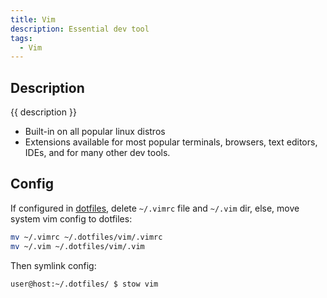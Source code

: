 ```yaml
---
title: Vim
description: Essential dev tool
tags:
  - Vim
---
```


## Description

{{ description }}

- Built-in on all popular linux distros
- Extensions available for most popular terminals, browsers, text editors, IDEs, and for many other dev tools.
  
## Config

If configured in [dotfiles](../../../dev/projects.md#dotfiles-project), delete `~/.vimrc` file and `~/.vim` dir, else, move system vim config to dotfiles:

```bash
mv ~/.vimrc ~/.dotfiles/vim/.vimrc 
mv ~/.vim ~/.dotfiles/vim/.vim
```

Then symlink config:

```bash
user@host:~/.dotfiles/ $ stow vim
```
